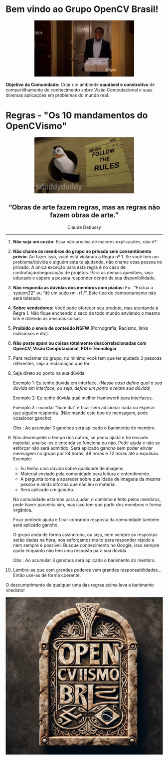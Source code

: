 # Bem vindo ao Grupo OpenCV Brasil!

<div align="center">
    <p align="center">
    <img src="images/imag1.gif">
    </p>
</div>

<b>Objetivo da Comunidade:</b> Criar um ambiente <b>saudável e construtivo</b> de compartilhamento de conhecimento sobre Visão Computacional e suas diversas aplicações em problemas do mundo real.

# Regras -  "Os 10 mandamentos do OpenCVismo"

<div align="center">
    <p align="center">
    <img src="images/imag2.gif"/>
    </p>
</div>

<div align="center">
<h2>“Obras de arte fazem regras, mas as regras não fazem obras de arte.”</h2>
Claude Debussy
</div>

***

1. <b>Não seja um cuzão</b>: Essa não precisa de maiores explicações, não é?

2. <b>Não chame os membros do grupo no privado sem consentimento prévio</b>: Ao fazer isso, você está violando a Regra nº 1. Se você tem um problema/dúvida e alguém está te ajudando, não chame essa pessoa no privado. A única exceção para esta regra é no caso de contratação/negociação de projetos. Para as demais questões, seja educado e espere a pessoa responder dentro da sua disponibilidade.

3. <b>Não responda às dúvidas dos membros com piadas:</b> Ex.: “Exclua a system32” ou “dê um sudo rm -rf  /”. Este tipo de comportamento não será tolerado.

4. <b>Sobre vendedores:</b> Você pode oferecer seu produto, mas atentando à Regra 1. Não fique enchendo o saco de todo mundo enviando o mesmo link e dizendo as mesmas coisas.

5. <b>Proibido o envio de conteúdo NSFW</b> (Pornografia, Racismo, links maliciosos e etc).

6. <b>Não poste spam ou coisas totalmente descorrelacionadas com OpenCV, Visão Computacional, PDI e Tecnologia</b>.

7. Para reclamar do grupo, no minímo você tem que ter ajudado 3 pessoas diferentes, seja a reclamação que for.

8. Seja direto ao ponto na sua dúvida.
    
    Exemplo 1: Eu tenho duvida em interface. (_Nesse caso defina qual a sua dúvida em interface, ou seja, defina um ponto e relate sua dúvida_)

    Exemplo 2: Eu tenho dúvida qual melhor framework para interfaces.

    Exemplo 3 : mandar "bom dia" e ficar sem adicionar nada ou esperar que alguém responda. (Não mande este tipo de mensagem, pode ocasionar gancho)

    Obs : Ao acumular 3 ganchos será aplicado o banimento do membro.

10. Não desrespeite o tempo dos outros, se pediu ajuda e foi enviado material, analise-os e entenda se funciona ou não. Pedir ajuda e não se esforçar não será admitido.
    Será aplicado gancho sem poder enviar mensagem no grupo por 24 horas, 48 horas e 72 horas até a expulsão.    
    Exemplo: 
    - Eu tenho uma dúvida sobre qualidade de imagens
    - Material enviado pela comunidade para leitura e entendimento.
    - A pergunta torna a aparecer sobre qualidade de imagens da mesma pessoa e ainda informa que não leu o material.
    - Será aplicado um gancho.

    Na comunidade estamos para ajudar, o caminho é feito pelos membros, pode haver parceiria sim, mas isso tem que partir dos membros e forma orgânica.

    Ficar pedindo ajuda e ficar cobrando resposta da comunidade também será aplicado gancho.
    
    O grupo anda de forma assincrona, ou seja, nem sempre as respostas serão dadas na hora, nos esforçamos muito para responder rápido e nem sempre é possível.
    Busque conhecimento no Google, isso sempre ajuda enquanto não tem uma resposta para sua dúvida.

    Obs : Ao acumular 3 ganchos será aplicado o banimento do membro.

12. Lembre-se que com grandes poderes vem grandes responsabilidades... Então use-as de forma coerente.  


O descumprimento de qualquer uma das regras acima leva a banimento imediato!


<div align="center">
    <p align="center">
    <img src="images/photo_2023-11-30_21-51-41.jpg">
    </p>
</div>
